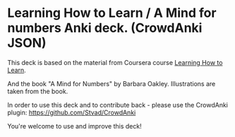 # Learning How to Learn / A Mind for numbers Anki deck. (CrowdAnki JSON)
This deck is based on the material from Coursera course [Learning How to Learn](https://www.coursera.org/learn/learning-how-to-learn/home/welcome).

And the book "A Mind for Numbers" by Barbara Oakley. Illustrations are taken from the book.

In order to use this deck and to contribute back - please use the CrowdAnki plugin: https://github.com/Stvad/CrowdAnki

You're welcome to use and improve this deck!
